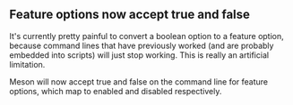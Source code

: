 ## Feature options now accept true and false

It's currently pretty painful to convert a boolean option to a feature option,
because command lines that have previously worked (and are probably embedded
into scripts) will just stop working. This is really an artificial limitation.

Meson will now accept true and false on the command line for feature options,
which map to enabled and disabled respectively.
